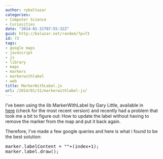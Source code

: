 ```yaml
---
author: rpbaltazar
categories:
- Computer Science
- Curiosities
date: "2014-01-31T07:55:32Z"
guid: http://balazar.net/random/?p=73
id: 73
tags:
- google maps
- javascript
- js
- library
- maps
- markers
- markerwithlabel
- web
title: MarkerWithLabel.js
url: /2014/01/31/markerwithlabel-js/
---
```

I&#8217;ve been using the lib MarkerWithLabel by Gary Little, available in <a title="here" href="http://google-maps-utility-library-v3.googlecode.com/svn/tags/markerwithlabel/1.1.9/src/markerwithlabel.js" target="_blank">here</a> (check for the most recent version) and recently had a problem that took me a bit to figure out: How to update the label without having to remove the marker from the map and put it back again.

Therefore, I&#8217;ve made a few google queries and here is what i found to be the best solution:

<pre>marker.labelContent = ""+(index+1);
marker.label.draw();
</pre>
